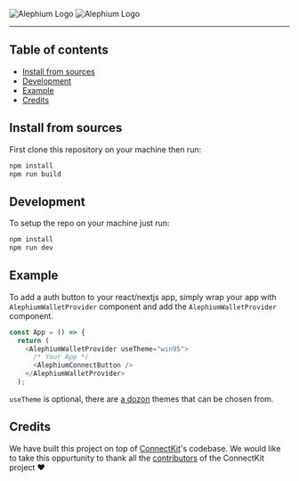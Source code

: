 <!-- logo -->

![Alephium Logo](https://raw.githubusercontent.com/oxygenium/oxygenium-brand-guide/master/logos/light/Logo-Horizontal-Light.png#gh-dark-mode-only) ![Alephium Logo](https://raw.githubusercontent.com/oxygenium/oxygenium-brand-guide/master/logos/dark/Logo-Horizontal-Dark.png#gh-light-mode-only)

---

<h2> Table of contents</h2>

- [Install from sources](#-install-from-sources)
- [Development](#-development)
- [Example](#-example)
- [Credits](#-credits)

## Install from sources

First clone this repository on your machine then run:

```bash
npm install
npm run build
```

## Development

To setup the repo on your machine just run:

```bash
npm install
npm run dev
```

## Example

To add a auth button to your react/nextjs app, simply wrap your app
with `AlephiumWalletProvider` component and add the
`AlephiumWalletProvider` component.

```typescript
const App = () => {
  return (
    <AlephiumWalletProvider useTheme="win95">
      /* Your App */
      <AlephiumConnectButton />
    </AlephiumWalletProvider>
  );
```

`useTheme` is optional, there are [a
dozon](https://github.com/oxygenium/oxygenium-web3-react/blob/99bdf241dd48992872fb5b8346460af88e0060e6/src/types.ts#L1)
themes that can be chosen from.

## Credits

We have built this project on top of
[ConnectKit](https://github.com/family/connectkit)'s codebase. We
would like to take this oppurtunity to thank all the
[contributors](https://github.com/family/connectkit/graphs/contributors)
of the ConnectKit project ❤️

